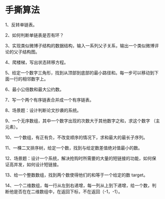 # 手撕算法

1、反转单链表。

2、如何判断单链表是否有环？

3、实现类似微博子结构的数据结构，输入一系列父子关系，输出一个类似微博评论的父子结构图。

4、爬楼梯，写出状态转移方程。

5、给定一个数字三角形，找到从顶部到底部的最小路径和。每一步可以移动到下面一行的相邻数字上。

6、最小公倍数和最大公约数。

7、写一个两个有序链表合并成一个有序链表。

8、场景题：设计判断论文抄袭的系统。

9、一个无序数组，其中一个数字出现的次数大于其他数字之和，求这个数字 （主元素）。

10、一个数组，有正有负，不改变顺序的情况下，求和最大的最长子序列。

11、一棵二叉排序树，给定一个数，找到与给定数差值绝对值最小的数。

12、场景题：设计一个系统，解决抢购时所需要的大量的短链接的功能，如何保证高并发，如何设计短链接。

13、给一个整数数组，找到两个数使得他们的和等于一个给定的数 target。

14、一个二维数组，每一行从左到右递增，每一列从上到下递增，给一个数，判断他是否在在二维数组中，在返回下标，不在返回（-1，-1）。